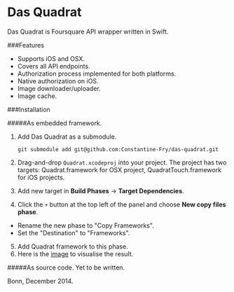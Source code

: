 Das Quadrat
===========

Das Quadrat is Foursquare API wrapper written in Swift.


###Features

+ Supports iOS and OSX.
+ Covers all API endpoints.
+ Authorization process implemented for both platforms.
+ Native authorization on iOS.
+ Image downloader/uploader.
+ Image cache.



###Installation

#####As embedded framework.

1. Add Das Quadrat as a submodule.

	`git submodule add git@github.com:Constantine-Fry/das-quadrat.git`
	
2. Drag-and-drop `Quadrat.xcodeproj` into your project. The project has two targets: Quadrat.framework for OSX project, QuadratTouch.framework for iOS projects. 
3. Add new target in **Build Phases** -> **Target Dependencies**.
4. Click the `+` button at the top left of the panel and choose **New copy files phase**.
  * Rename the new phase to "Copy Frameworks".
  * Set the "Destination" to "Frameworks".
5. Add Quadrat framework to this phase.
6. Here is the [image](https://cloud.githubusercontent.com/assets/239692/5366551/0b451332-7ff5-11e4-8738-2a7c266176e6.png) to visualise the result.

#####As source code.
Yet to be written.


Bonn, December 2014.
